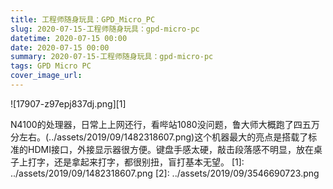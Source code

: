 ```yaml
---
title: 工程师随身玩具：GPD_Micro_PC
slug: 2020-07-15-工程师随身玩具：gpd-micro-pc
datetime: 2020-07-15 00:00
date: 2020-07-15 00:00
summary: 2020-07-15-工程师随身玩具：gpd-micro-pc
tags: GPD Micro PC
cover_image_url: 
---
```

![17907-z97epj837dj.png][1]
<!--more-->
N4100的处理器，日常上上网还行，看哔站1080没问题，鲁大师大概跑了四五万分左右。(../assets/2019/09/1482318607.png)这个机器最大的亮点是搭载了标准的HDMI接口，外接显示器很方便。键盘手感太硬，敲击段落感不明显，放在桌子上打字，还是拿起来打字，都很别扭，盲打基本无望。  [1]: ../assets/2019/09/1482318607.png
  [2]: ../assets/2019/09/3546690723.png